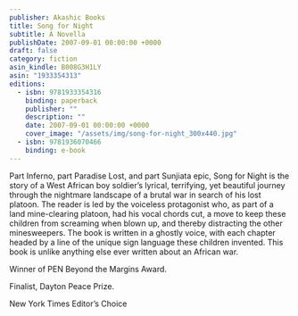 ```yaml
---
publisher: Akashic Books
title: Song for Night
subtitle: A Novella
publishDate: 2007-09-01 00:00:00 +0000
draft: false
category: fiction
asin_kindle: B008G3H1LY
asin: "1933354313"
editions:
  - isbn: 9781933354316
    binding: paperback
    publisher: ""
    description: ""
    date: 2007-09-01 00:00:00 +0000
    cover_image: "/assets/img/song-for-night_300x440.jpg"
  - isbn: 9781936070466
    binding: e-book
---
```


Part Inferno, part Paradise Lost, and part Sunjiata epic, Song for Night is the story of a West African boy soldier’s lyrical, terrifying, yet beautiful journey through the nightmare landscape of a brutal war in search of his lost platoon. The reader is led by the voiceless protagonist who, as part of a land mine-clearing platoon, had his vocal chords cut, a move to keep these children from screaming when blown up, and thereby distracting the other minesweepers. The book is written in a ghostly voice, with each chapter headed by a line of the unique sign language these children invented. This book is unlike anything else ever written about an African war.

Winner of PEN Beyond the Margins Award.

Finalist, Dayton Peace Prize.

New York Times Editor’s Choice
